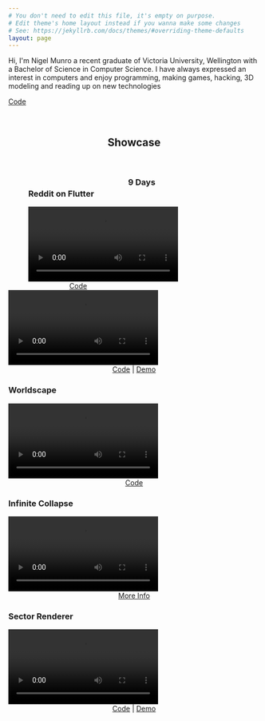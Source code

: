 ```yaml
---
# You don't need to edit this file, it's empty on purpose.
# Edit theme's home layout instead if you wanna make some changes
# See: https://jekyllrb.com/docs/themes/#overriding-theme-defaults
layout: page
---
```



Hi, I'm Nigel Munro a recent graduate of Victoria University, Wellington with a Bachelor of Science in Computer Science. I have always expressed an interest in computers and enjoy programming, making games, hacking, 3D modeling and reading up on new technologies


<a href="/projects/#image_tagger">Code</a>

<br>
<center>
<h2>
Showcase
</h2>
 </center>
<br>

<div id="showcase">


<div id="showcase1" class="class_showcase" style="width: 200px; float: left; margin-left: 40px">
<h3>Reddit on Flutter</h3>

<a href="/projects/#reddit_on_flutter">
<video autoplay loop>
  <source src="/videos/redditonflutter.mp4" type="video/mp4">
  *put a image here
  Your browser does not support HTML5 video.
</video>
</a>
<center>
<a href="https://github.com/munro98/RedditOnFlutter">Code</a>
</center>

</div>

<div class="class_showcase">
<h3>9 Days</h3>
<a href="/projects/#9days">
<video autoplay loop>
  <source src="/videos/9days.mp4" type="video/mp4">
  Your browser does not support HTML5 video.
</video>
</a>
<center>
<a href="https://github.com/munro98/9Days">Code</a>
|
<a href="https://munro98.github.io/9Days/">Demo</a>
</center>
</div>

<div class="class_showcase">
<h3>Worldscape</h3>
<a href="/projects/#landscapeworld">
<video autoplay loop>
  <source src="videos/landscapeworld.mp4"  type="video/mp4">
  Your browser does not support HTML5 video.
</video>
</a>
<center>
<a href="https://github.com/munro98/SimpleCraftCpp">Code</a>
</center>
</div>

<div class="class_showcase">
<h3>Infinite Collapse</h3>
<a href="/projects/#infinitecollapse">
<video autoplay loop>
  <source src="videos/infinitecollapse.mp4"   type="video/mp4">
  Your browser does not support HTML5 video.
</video>
</a>
<center>
<a href="/projects/#infinitecollapse">More Info</a>
</center>
</div>

<div class="class_showcase">
<h3>Sector Renderer</h3>
<a href="/jsdemos/#sectorrenderer">
<video autoplay loop>
  <source src="videos/sectorrender.mp4"   type="video/mp4">
  Your browser does not support HTML5 video.
</video>
</a>
<center>
<a href="https://github.com/munro98/JSDemos">Code</a>
|
<a href="https://munro98.github.io/JSDemos/SectorRenderer.html">Demo</a>
</center>
</div>


</div>